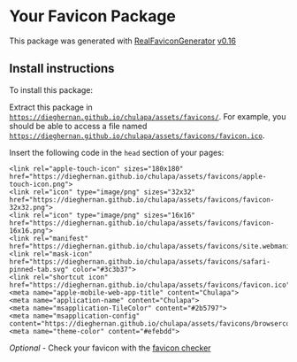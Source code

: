 # Your Favicon Package

This package was generated with [RealFaviconGenerator](https://realfavicongenerator.net/) [v0.16](https://realfavicongenerator.net/change_log#v0.16)

## Install instructions

To install this package:

Extract this package in <code>https://dieghernan.github.io/chulapa/assets/favicons/</code>. For example, you should be able to access a file named <code>https://dieghernan.github.io/chulapa/assets/favicons/favicon.ico</code>.

Insert the following code in the `head` section of your pages:

    <link rel="apple-touch-icon" sizes="180x180" href="https://dieghernan.github.io/chulapa/assets/favicons/apple-touch-icon.png">
    <link rel="icon" type="image/png" sizes="32x32" href="https://dieghernan.github.io/chulapa/assets/favicons/favicon-32x32.png">
    <link rel="icon" type="image/png" sizes="16x16" href="https://dieghernan.github.io/chulapa/assets/favicons/favicon-16x16.png">
    <link rel="manifest" href="https://dieghernan.github.io/chulapa/assets/favicons/site.webmanifest">
    <link rel="mask-icon" href="https://dieghernan.github.io/chulapa/assets/favicons/safari-pinned-tab.svg" color="#3c3b37">
    <link rel="shortcut icon" href="https://dieghernan.github.io/chulapa/assets/favicons/favicon.ico">
    <meta name="apple-mobile-web-app-title" content="Chulapa">
    <meta name="application-name" content="Chulapa">
    <meta name="msapplication-TileColor" content="#2b5797">
    <meta name="msapplication-config" content="https://dieghernan.github.io/chulapa/assets/favicons/browserconfig.xml">
    <meta name="theme-color" content="#efebdd">

*Optional* - Check your favicon with the [favicon checker](https://realfavicongenerator.net/favicon_checker)